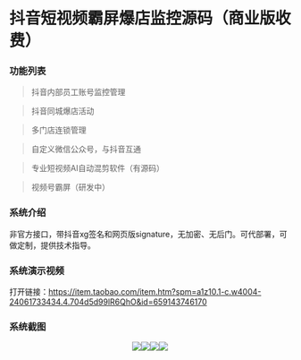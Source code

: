 # 抖音短视频霸屏爆店监控源码（商业版收费）

### 功能列表

> 抖音内部员工账号监控管理

> 抖音同城爆店活动

> 多门店连锁管理

> 自定义微信公众号，与抖音互通

> 专业短视频AI自动混剪软件（有源码）

> 视频号霸屏（研发中）

### 系统介绍

非官方接口，带抖音xg签名和网页版signature，无加密、无后门。可代部署，可做定制，提供技术指导。

### 系统演示视频

打开链接：<a target="_blank" href="https://item.taobao.com/item.htm?spm=a1z10.1-c.w4004-24061733434.4.704d5d99lR6QhO&id=659143746170">https://item.taobao.com/item.htm?spm=a1z10.1-c.w4004-24061733434.4.704d5d99lR6QhO&id=659143746170</a>

### 系统截图

<p style="text-align: center;"><img align="absmiddle" src="https://img.alicdn.com/imgextra/i4/2212835291027/O1CN016bzoNY1JSPTYe8Nq9_!!2212835291027.png" style="max-width: 750.0px;" data-spm-anchor-id="2013.1.0.i0.7c5c70caHfmSzr"><img align="absmiddle" src="https://img.alicdn.com/imgextra/i1/2212835291027/O1CN01wP2Khd1JSPTXw4H7R_!!2212835291027.png" style="max-width: 750.0px;"><img align="absmiddle" src="https://img.alicdn.com/imgextra/i1/2212835291027/O1CN01tNEZdv1JSPTTYOqdD_!!2212835291027.png" style="max-width: 750.0px;"><img align="absmiddle" src="https://img.alicdn.com/imgextra/i3/2212835291027/O1CN01m8J3FH1JSPTONMQIv_!!2212835291027.png" style="max-width: 750.0px;"></p>
